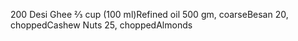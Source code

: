 
200 Desi Ghee
⅔ cup (100 ml)Refined oil
500 gm, coarseBesan
20, choppedCashew Nuts
25, choppedAlmonds